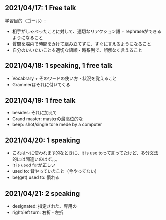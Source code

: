 ## 2021/04/17: 1 Free talk
学習目的（ゴール）:
* 相手がしゃべったことに対して、適切なリアクション語 + rephraseができるようになること
* 質問を脳内で時間をかけて組み立てずに、すぐに言えるようになること
* 自分のいいたいことを適切な語順・時系列で、誤解なく言えること

## 2021/04/18: 1 speaking, 1 free talk
* Vocabrary + そのワードの使い方・状況を覚えること
* Grammerはそれに付いてくる

## 2021/04/19: 1 free talk
* besides: それに加えて
* Grand master: masterの最高位的な
* beep: shot/single tone mede by a computer

## 2021/04/20: 1 speaking
* これは～に使われます的なときに、it is use toって言ってたけど、多分文法的には間違いのはず。。。
* It is used forが正しい
* used to: 昔やっていたこと（今やってない)
* be(get) used to: 慣れる

## 2021/04/21: 2 speaking
* designated: 指定された、専用の
* right/left turn: 右折・左折
